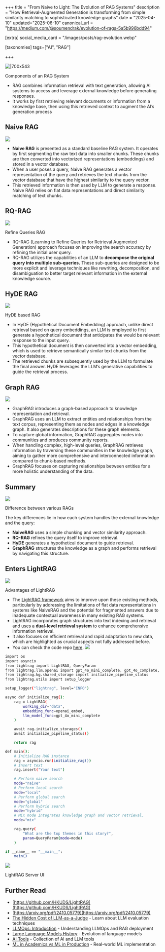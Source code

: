 +++
title = "From Naive to Light: The Evolution of RAG Systems"
description = "How Retrieval-Augmented Generation is transforming from simple similarity matching to sophisticated knowledge graphs"
date = "2025-04-10"
updated="2025-06-10"
canonical_url = "https://medium.com/@soumendrak/evolution-of-rags-5a5b996bdd94"

[extra]
social_media_card = "/images/posts/rag-evolution.webp"

[taxonomies]
tags=["AI", "RAG"]

+++

![|700x543](https://miro.medium.com/v2/resize:fit:700/1*joeczo_WjO680VN89dy9aA.png)

Components of an RAG System

- RAG combines information retrieval with text generation, allowing AI systems to access and leverage external knowledge before generating responses.
- It works by first retrieving relevant documents or information from a knowledge base, then using this retrieved context to augment the AI’s generation process

## Naive RAG

![](https://miro.medium.com/v2/resize:fit:700/1*C9fMlA_rrH9dMrihHXAHyQ.png)
- **Naive RAG** is presented as a standard baseline RAG system. It operates by first segmenting the raw text data into smaller chunks. These chunks are then converted into vectorized representations (embeddings) and stored in a vector database.
- When a user poses a query, Naive RAG generates a vector representation of the query and retrieves the text chunks from the vector database that have the highest similarity to the query vector.
- This retrieved information is then used by LLM to generate a response. Naive RAG relies on flat data representations and direct similarity matching of text chunks.

## RQ-RAG

![](https://miro.medium.com/v2/resize:fit:700/1*G2cbSuxOxEtb7W4DSXR7GQ.png)

Refine Queries RAG

- RQ-RAG (Learning to Refine Queries for Retrieval Augmented Generation) approach focuses on improving the search accuracy by refining the initial user query.
- RQ-RAG utilizes the capabilities of an LLM to **decompose the original query into multiple sub-queries.** These sub-queries are designed to be more explicit and leverage techniques like rewriting, decomposition, and disambiguation to better target relevant information in the external knowledge source.

## HyDE RAG

![](https://miro.medium.com/v2/resize:fit:700/1*ErbeUkkJZg2terNdXwwkQA.png)

HyDE based RAG

- In HyDE (Hypothetical Document Embedding) approach, unlike direct retrieval based on query embeddings, an LLM is employed to first generate a hypothetical document that anticipates the would be relevant response to the input query.
- This hypothetical document is then converted into a vector embedding, which is used to retrieve semantically similar text chunks from the vector database.
- The retrieved chunks are subsequently used by the LLM to formulate the final answer. HyDE leverages the LLM’s generative capabilities to guide the retrieval process.

## Graph RAG

![](https://miro.medium.com/v2/resize:fit:700/1*d7BqYJUfSZc2TiTbQdEzkQ.png)
- GraphRAG introduces a graph-based approach to knowledge representation and retrieval.
- GraphRAG uses an LLM to extract entities and relationships from the text corpus, representing them as nodes and edges in a knowledge graph. It also generates descriptions for these graph elements.
- To capture global information, GraphRAG aggregates nodes into communities and produces community reports.
- When handling complex, high-level queries, GraphRAG retrieves information by traversing these communities in the knowledge graph, aiming to gather more comprehensive and interconnected information compared to chunk-based methods.
- GraphRAG focuses on capturing relationships between entities for a more holistic understanding of the data.

## Summary

![](https://miro.medium.com/v2/resize:fit:700/1*BjlLpr2ZHWbOExJeyARfsw.png)

Difference between various RAGs

The key differences lie in how each system handles the external knowledge and the query:

- **NaiveRAG** uses a simple chunking and vector similarity approach.
- **RQ-RAG** refines the query itself to improve retrieval.
- **HyDE** generates a hypothetical document to guide retrieval.
- **GraphRAG** structures the knowledge as a graph and performs retrieval by navigating this structure.


## Enters LightRAG

![](https://miro.medium.com/v2/resize:fit:700/1*Qq0Ly460XMJkIWibKOyliA.png)

Advantages of LightRAG

- The [LightRAG framework](https://arxiv.org/pdf/2410.05779) aims to improve upon these existing methods, particularly by addressing the limitations of flat data representations in systems like NaiveRAG and the potential for fragmented answers due to inadequate contextual awareness in many existing RAG systems.
- LightRAG incorporates graph structures into text indexing and retrieval and uses a **dual-level retrieval system** to enhance comprehensive information retrieval.
- It also focuses on efficient retrieval and rapid adaptation to new data, which are highlighted as crucial aspects not fully addressed before.
- You can check the code repo [here](https://github.com/HKUDS/LightRAG).
![](https://miro.medium.com/v2/resize:fit:700/0*oXJWuCUn_Y8hqSxC.png)
```sh
import os
import asyncio
from lightrag import LightRAG, QueryParam
from lightrag.llm.openai import gpt_4o_mini_complete, gpt_4o_complete, openai_embed
from lightrag.kg.shared_storage import initialize_pipeline_status
from lightrag.utils import setup_logger

setup_logger("lightrag", level="INFO")

async def initialize_rag():
    rag = LightRAG(
        working_dir="data",
        embedding_func=openai_embed,
        llm_model_func=gpt_4o_mini_complete
    )

    await rag.initialize_storages()
    await initialize_pipeline_status()

    return rag

def main():
    # Initialize RAG instance
    rag = asyncio.run(initialize_rag())
    # Insert text
    rag.insert("Your text")

    # Perform naive search
    mode="naive"
    # Perform local search
    mode="local"
    # Perform global search
    mode="global"
    # Perform hybrid search
    mode="hybrid"
    # Mix mode Integrates knowledge graph and vector retrieval.
    mode="mix"

    rag.query(
        "What are the top themes in this story?",
        param=QueryParam(mode=mode)
    )

if __name__ == "__main__":
    main()
```
![](https://miro.medium.com/v2/resize:fit:700/0*Tycg7tsI-CyHwAU-.png)

LightRAG Server UI

## Further Read

- [https://github.com/HKUDS/LightRAG](https://github.com/HKUDS/LightRAG)
- [https://arxiv.org/pdf/2410.05779](https://arxiv.org/pdf/2410.05779)
- [The Hidden Cost of LLM-as-a-Judge](@/blog/llm-evals.md) - Learn about LLM evaluation techniques
- [LLMOps: Introduction](@/blog/llmops-introduction.md) - Understanding LLMOps and RAG deployment
- [Large Language Models History](@/blog/large-language-models-history.md) - Evolution of language models
- [AI Tools](@/blog/ai-tools.md) - Collection of AI and LLM tools
- [ML in Academics vs ML in Production](@/blog/ml-academics-vs-ml-production.md) - Real-world ML implementation